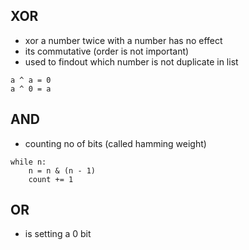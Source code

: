 ## XOR

-   xor a number twice with a number has no effect
-   its commutative (order is not important)
-   used to findout which number is not duplicate in list

```
a ^ a = 0
a ^ 0 = a
```

## AND

-   counting no of bits (called hamming weight)

```
while n:
    n = n & (n - 1)
    count += 1
```

## OR

-   is setting a 0 bit
